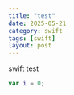 ```yaml
---
title: "test"
date: 2025-05-21
category: swift
tags: [swift]
layout: post
---
```


swift test

```swift
var i = 0;
```